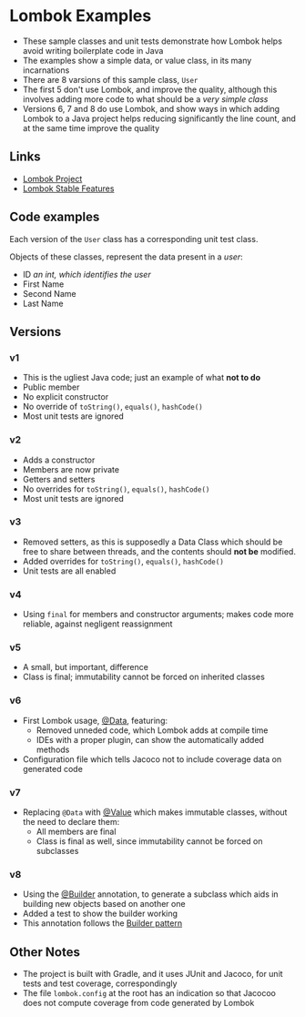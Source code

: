 # Lombok Examples

* These sample classes and unit tests demonstrate how Lombok helps
  avoid writing boilerplate code in Java
* The examples show a simple data, or value class, in its many incarnations
* There are 8 varsions of this sample class, `User`
* The first 5 don't use Lombok, and improve the quality, although this involves
  adding more code to what should be a _very simple class_
* Versions 6, 7 and 8 do use Lombok, and show ways in which adding Lombok to
  a Java project helps reducing significantly the line count, and at the same
  time improve the quality

## Links

* [Lombok Project](https://projectlombok.org/)
* [Lombok Stable Features](https://projectlombok.org/features/all)

## Code examples

Each version of the `User` class has a corresponding unit test class.

Objects of these classes, represent the data present
in a _user_:

* ID           _an int, which identifies the user_
* First Name
* Second Name
* Last Name

## Versions

### v1

* This is the ugliest Java code; just an example of what **not to do**
* Public member
* No explicit constructor
* No override of `toString()`, `equals()`, `hashCode()`
* Most unit tests are ignored

### v2

* Adds a constructor
* Members are now private
* Getters and setters
* No overrides for `toString()`, `equals()`, `hashCode()`
* Most unit tests are ignored

### v3

* Removed setters, as this is supposedly a Data Class which should be
  free to share between threads, and the contents should **not be**
  modified.
* Added overrides for `toString()`, `equals()`, `hashCode()`
* Unit tests are all enabled

### v4

* Using `final` for members and constructor arguments; makes code more
  reliable, against negligent reassignment

### v5

* A small, but important, difference
* Class is final; immutability cannot be forced on inherited classes

### v6

* First Lombok usage, [@Data](https://projectlombok.org/features/Data), featuring:
  * Removed unneded code, which Lombok adds at compile time
  * IDEs with a proper plugin, can show the automatically added
    methods
* Configuration file which tells Jacoco not to include coverage data
  on generated code

### v7

* Replacing `@Data` with [@Value](https://projectlombok.org/features/Value)
  which makes immutable classes, without the need to declare them:
  * All members are final
  * Class is final as well, since immutability cannot be forced on subclasses

### v8

* Using the [@Builder](https://projectlombok.org/features/Builder) annotation,
  to generate a subclass which aids in building new objects based on another one
* Added a test to show the builder working
* This annotation follows the [Builder pattern](https://en.wikipedia.org/wiki/Builder_pattern)

## Other Notes

* The project is built with Gradle, and it uses JUnit and Jacoco, for unit tests and test coverage,
  correspondingly
* The file `lombok.config` at the root has an indication so that Jacocoo does not compute coverage
  from code generated by Lombok
